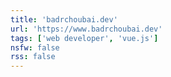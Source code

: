 ```yaml
---
title: 'badrchoubai.dev'
url: 'https://www.badrchoubai.dev'
tags: ['web developer', 'vue.js']
nsfw: false
rss: false
---
```

